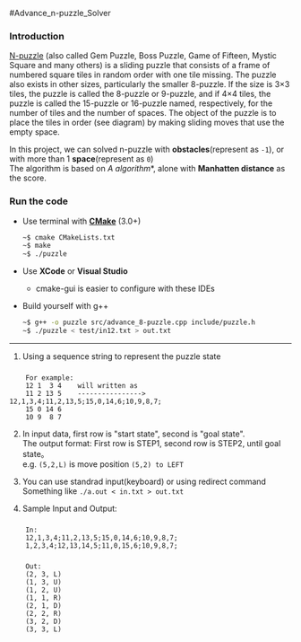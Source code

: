 #Advance_n-puzzle_Solver 


### Introduction 
[N-puzzle](https://en.wikipedia.org/wiki/15_puzzle) (also called Gem Puzzle, Boss Puzzle, Game of Fifteen, Mystic Square and many others) is a sliding puzzle that consists of a frame of numbered square tiles in random order with one tile missing. The puzzle also exists in other sizes, particularly the smaller 8-puzzle. If the size is 3×3 tiles, the puzzle is called the 8-puzzle or 9-puzzle, and if 4×4 tiles, the puzzle is called the 15-puzzle or 16-puzzle named, respectively, for the number of tiles and the number of spaces. The object of the puzzle is to place the tiles in order (see diagram) by making sliding moves that use the empty space.

In this project, we can solved n-puzzle with **obstacles**(represent as `-1`), or with more than 1 **space**(represent as `0`)  
The algorithm is based on **A* algorithm**, alone with **Manhatten distance** as the score.



### Run the code

- Use terminal with [**CMake**](https://cmake.org/) (3.0+) 

	```bash
	~$ cmake CMakeLists.txt
	~$ make 
	~$ ./puzzle
	```
- Use **XCode** or **Visual Studio**
  - cmake-gui is easier to configure with these IDEs
- Build yourself with g++

	```bash
	~$ g++ -o puzzle src/advance_8-puzzle.cpp include/puzzle.h
	~$ ./puzzle < test/in12.txt > out.txt
	```


---

1. Using a sequence string to represent the puzzle state  

###
		For example:  
		12 1  3 4    will written as  
		11 2 13 5    ---------------->   12,1,3,4;11,2,13,5;15,0,14,6;10,9,8,7;  
		15 0 14 6  
		10 9  8 7  

2. In input data, first row is "start state", second is "goal state".  
   The output format: First row is STEP1, second row is STEP2, until goal state。  
   e.g. `(5,2,L)` is move position `(5,2) to LEFT`

3. You can use standrad input(keyboard) or using redirect command  
	Something like `./a.out < in.txt > out.txt`

4. Sample Input and Output:  
  
###
		In:
		12,1,3,4;11,2,13,5;15,0,14,6;10,9,8,7;  
		1,2,3,4;12,13,14,5;11,0,15,6;10,9,8,7; 
###
		Out:  
		(2, 3, L)  
		(1, 3, U)  
		(1, 2, U)  
		(1, 1, R)  
		(2, 1, D)  
		(2, 2, R)  
		(3, 2, D)  
		(3, 3, L)  
                

